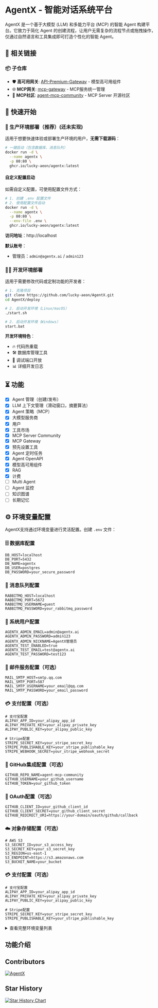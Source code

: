 # AgentX - 智能对话系统平台

[](https://opensource.org/licenses/MIT)

AgentX 是一个基于大模型 (LLM) 和多能力平台 (MCP) 的智能 Agent 构建平台。它致力于简化 Agent 的创建流程，让用户无需复杂的流程节点或拖拽操作，仅通过自然语言和工具集成即可打造个性化的智能 Agent。

## 🔗 相关链接

### 📦 子仓库
- 🛡️ **高可用网关**: [API-Premium-Gateway](https://github.com/lucky-aeon/API-Premium-Gateway) - 模型高可用组件
- 🌐 **MCP网关**: [mcp-gateway](https://github.com/lucky-aeon/mcp-gateway) - MCP服务统一管理
- 🏪 **MCP社区**: [agent-mcp-community](https://github.com/lucky-aeon/agent-mcp-community) - MCP Server 开源社区


## 🚀 快速开始

### 🐳 生产环境部署（推荐）(还未实现)
适用于想要快速体验或部署生产环境的用户，**无需下载源码**：

```bash
# 一键启动（包含数据库、消息队列）
docker run -d \
  --name agentx \
  -p 80:80 \
  ghcr.io/lucky-aeon/agentx:latest
```

#### 自定义配置启动
如需自定义配置，可使用配置文件方式：

```bash
# 1. 创建 .env 配置文件
# 2. 使用配置文件启动
docker run -d \
  --name agentx \
  -p 80:80 \
  --env-file .env \
  ghcr.io/lucky-aeon/agentx:latest
```

**访问地址**：http://localhost

**默认账号**：
- 管理员：`admin@agentx.ai` / `admin123`

### 👨‍💻 开发环境部署
适用于需要修改代码或定制功能的开发者：

```bash
# 1. 克隆项目
git clone https://github.com/lucky-aeon/AgentX.git
cd AgentX/deploy

# 2. 启动开发环境（Linux/macOS）
./start.sh

# 2. 启动开发环境（Windows）
start.bat
```

**开发环境特色**：
- 🔥 代码热重载
- 🛠 数据库管理工具
- 🐛 调试端口开放
- 📊 详细开发日志

## ⏳ 功能
 - [x] Agent 管理（创建/发布）
 - [x] LLM 上下文管理（滑动窗口，摘要算法）
 - [x] Agent 策略（MCP）
 - [x] 大模型服务商
 - [x] 用户
 - [x] 工具市场
 - [x] MCP Server Community
 - [x] MCP Gateway 
 - [x] 预先设置工具
 - [x] Agent 定时任务
 - [x] Agent OpenAPI
 - [x] 模型高可用组件
 - [x] RAG
 - [x] 计费
 - [ ] Multi Agent
 - [ ] Agent 监控
 - [ ] 知识图谱
 - [ ] 长期记忆 
 
## ⚙️ 环境变量配置

AgentX支持通过环境变量进行灵活配置。创建 `.env` 文件：

### 🗄️ 数据库配置
```env
DB_HOST=localhost
DB_PORT=5432
DB_NAME=agentx
DB_USER=postgres
DB_PASSWORD=your_secure_password
```

### 🐰 消息队列配置
```env
RABBITMQ_HOST=localhost
RABBITMQ_PORT=5672
RABBITMQ_USERNAME=guest
RABBITMQ_PASSWORD=your_rabbitmq_password
```

### 👤 系统用户配置
```env
AGENTX_ADMIN_EMAIL=admin@agentx.ai
AGENTX_ADMIN_PASSWORD=admin123
AGENTX_ADMIN_NICKNAME=AgentX管理员
AGENTX_TEST_ENABLED=true
AGENTX_TEST_EMAIL=test@agentx.ai
AGENTX_TEST_PASSWORD=test123
```

### 📧 邮件服务配置（可选）
```env
MAIL_SMTP_HOST=smtp.qq.com
MAIL_SMTP_PORT=587
MAIL_SMTP_USERNAME=your_email@qq.com
MAIL_SMTP_PASSWORD=your_email_password
```

### 💳 支付配置（可选）
```env
# 支付宝配置
ALIPAY_APP_ID=your_alipay_app_id
ALIPAY_PRIVATE_KEY=your_alipay_private_key
ALIPAY_PUBLIC_KEY=your_alipay_public_key

# Stripe配置
STRIPE_SECRET_KEY=your_stripe_secret_key
STRIPE_PUBLISHABLE_KEY=your_stripe_publishable_key
STRIPE_WEBHOOK_SECRET=your_stripe_webhook_secret
```

### 🔗 GitHub集成配置（可选）
```env
GITHUB_REPO_NAME=agent-mcp-community
GITHUB_USERNAME=your_github_username
GITHUB_TOKEN=your_github_token
```

### 🔐 OAuth配置（可选）
```env
GITHUB_CLIENT_ID=your_github_client_id
GITHUB_CLIENT_SECRET=your_github_client_secret
GITHUB_REDIRECT_URI=https://your-domain/oauth/github/callback
```
### ☁️ 对象存储配置（可选）
```env
# AWS S3
S3_SECRET_ID=your_s3_access_key
S3_SECRET_KEY=your_s3_secret_key
S3_REGION=us-east-1
S3_ENDPOINT=https://s3.amazonaws.com
S3_BUCKET_NAME=your_bucket
```



### 💳 支付配置（可选）
```env
# 支付宝配置
ALIPAY_APP_ID=your_alipay_app_id
ALIPAY_PRIVATE_KEY=your_alipay_private_key
ALIPAY_PUBLIC_KEY=your_alipay_public_key

# Stripe配置
STRIPE_SECRET_KEY=your_stripe_secret_key
STRIPE_PUBLISHABLE_KEY=your_stripe_publishable_key
```

<details>
<summary>查看完整环境变量列表</summary>

包含高可用网关、向量数据库等更多配置选项，请查看完整的 `application.yml` 文件了解所有可配置参数。

</details>




## 功能介绍

## Contributors

[![AgentX](https://contrib.rocks/image?repo=lucky-aeon/agentX)](https://contrib.rocks/image?repo=lucky-aeon/agentX)

## Star History

[![Star History Chart](https://api.star-history.com/svg?repos=lucky-aeon/agentX&type=Date)](https://api.star-history.com/svg?repos=lucky-aeon/agentX&type=Date)



